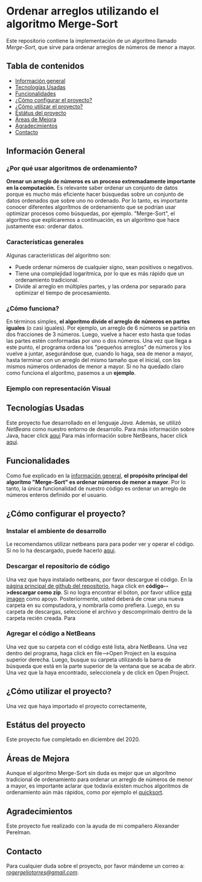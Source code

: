 # Ordenar arreglos utilizando el algoritmo Merge-Sort
Este repositorio contiene la implementación de un algoritmo llamado *Merge-Sort*, que sirve para ordenar arreglos de números de menor a mayor. 

## Tabla de contenidos
- [Información general](#información-general)
- [Tecnologías Usadas](#tecnologías-usadas)
- [Funcionalidades](#funcionalidades)
- [¿Cómo configurar el proyecto?](#cómo-configurar-el-proyecto)
- [¿Cómo utilizar el proyecto?](#cómo-utilizar-el-proyecto)
- [Estátus del proyecto](#estátus-del-proyecto)
- [Áreas de Mejora](#áreas-de-mejora)
- [Agradecimientos](#agradecimientos)
- [Contacto](#contacto)

## Información General

### ¿Por qué usar algoritmos de ordenamiento?
**Orenar un arreglo de números es un proceso extremadamente importante en la computación.** Es relevante saber ordenar un conjunto de datos porque es mucho más eficiente hacer búsquedas sobre un conjunto de datos ordenados que sobre uno no ordenado. Por lo tanto, es importante conocer diferentes algorítmos de ordenamiento que se podrían usar optimizar procesos como búsquedas, por ejemplo. "Merge-Sort", el algorítmo que explicaremos a continuación, es un algorítmo que hace justamente eso: ordenar datos. 

### Características generales
Algunas características del algoritmo son: 
- Puede ordenar números de cualquier signo, sean positivos o negativos. 
- Tiene una complejidad logarítmica, por lo que es más rápido que un ordenamiento tradicional. 
- Divide al arreglo en múltiples partes, y las ordena por separado para optimizar el tiempo de procesamiento. 

### ¿Cómo funciona?
En términos simples, **el algorítmo divide el arreglo de números en partes iguales** (o casi iguales). Por ejemplo, un arreglo de 6 números se partiría en dos fracciones de 3 números. Luego, vuelve a hacer esto hasta que todas las partes estén conformadas por uno o dos números. Una vez que llega a este punto, el programa ordena los "pequeños arreglos" de números y los vuelve a juntar, asegurándose que, cuando lo haga, sea de menor a mayor, hasta terminar con un arreglo del mismo tamaño que el inicial, con los mismos números ordenados de menor a mayor. Si no ha quedado claro como funciona el algorítmo, pasemos a un **ejemplo**.

### Ejemplo con representación Visual

## Tecnologías Usadas
Este proyecto fue desarrollado en el lenguaje *Java*. Además, se utilizó *NetBeans* como nuestro entorno de desarrollo. 
Para más información sobre Java, hacer click [aqui](https://www.java.com/es/)
Para más información sobre NetBeans, hacer click [aqui](https://netbeans.apache.org/download/index.html).

## Funcionalidades
Como fue explicado en la [información general](#información-general), **el propósito principal del algorítmo "Merge-Sort" es ordenar números de menor a mayor**. Por lo tanto, la única funcionalidad de nuestro código es ordenar un arreglo de números enteros definido por el usuario. 

## ¿Cómo configurar el proyecto?
### Instalar el ambiente de desarrollo
Le recomendamos utilizar netbeans para para poder ver y operar el código. Si no lo ha descargado, puede hacerlo [aqui](https://netbeans.apache.org/download/index.html).
### Descargar el repositorio de código
Una vez que haya instalado netbeans, por favor descargue el código. En la [página principal de github del repositorio](https://github.com/rogergelio/Merge-Sort), haga click en **código-->descargar como zip**.
Si no logra encontrar el bóton, por favor utilice [esta imagen](https://ibb.co/f8r5Qnt) como apoyo.
Posteriormente, usted deberá de crear una nueva carpeta en su computadora, y nombrarla como prefiera. Luego, en su carpeta de descargas, seleccione el archivo y descomprímalo dentro de la carpeta recién creada. Para 

### Agregar el código a NetBeans
Una vez que su carpeta con el código esté lista, abra NetBeans. Una vez dentro del programa, haga click en file-->Open Project en la esquina superior derecha. Luego, busque su carpeta utilizando la barra de búsqueda que está en la parte superior de la ventana que se acaba de abrir. Una vez que la haya encontrado, seleccionela y de click en Open Project. 

## ¿Cómo utilizar el proyecto?
Una vez que haya importado el proyecto correctamente, 

## Estátus del proyecto
Este proyecto fue completado en diciembre del 2020. 
## Áreas de Mejora
Aunque el algoritmo Merge-Sort sin duda es mejor que un algorítmo tradicional de ordenamiento para ordenar un arreglo de números de menor a mayor, es importante aclarar que todavía existen muchos algoritmos de ordenamiento aún más rápidos, como por ejemplo el [quicksort](https://www.tutorialspoint.com/data_structures_algorithms/quick_sort_algorithm.htm).
## Agradecimientos
Este proyecto fue realizado con la ayuda de mi compañero Alexander Perelman. 
## Contacto
Para cualquier duda sobre el proyecto, por favor mándeme un correo a: *rogergeliotorres@gmail.com*. 
